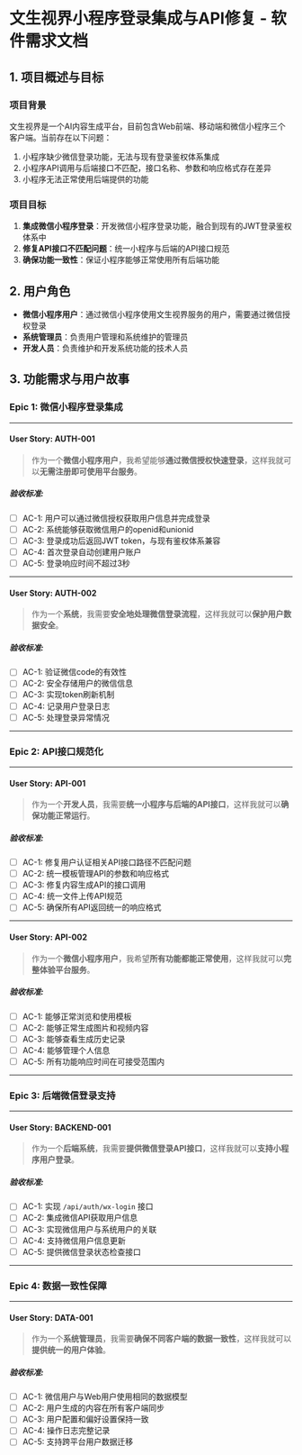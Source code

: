 # 文生视界小程序登录集成与API修复 - 软件需求文档

## 1. 项目概述与目标

### 项目背景
文生视界是一个AI内容生成平台，目前包含Web前端、移动端和微信小程序三个客户端。当前存在以下问题：
1. 小程序缺少微信登录功能，无法与现有登录鉴权体系集成
2. 小程序API调用与后端接口不匹配，接口名称、参数和响应格式存在差异
3. 小程序无法正常使用后端提供的功能

### 项目目标
1. **集成微信小程序登录**：开发微信小程序登录功能，融合到现有的JWT登录鉴权体系中
2. **修复API接口不匹配问题**：统一小程序与后端的API接口规范
3. **确保功能一致性**：保证小程序能够正常使用所有后端功能

## 2. 用户角色
* **微信小程序用户**：通过微信小程序使用文生视界服务的用户，需要通过微信授权登录
* **系统管理员**：负责用户管理和系统维护的管理员
* **开发人员**：负责维护和开发系统功能的技术人员

## 3. 功能需求与用户故事

### Epic 1: 微信小程序登录集成
---
#### User Story: AUTH-001
> 作为一个**微信小程序用户**，我希望能够**通过微信授权快速登录**，这样我就可以**无需注册即可使用平台服务**。

##### 验收标准:
- [ ] AC-1: 用户可以通过微信授权获取用户信息并完成登录
- [ ] AC-2: 系统能够获取微信用户的openid和unionid
- [ ] AC-3: 登录成功后返回JWT token，与现有鉴权体系兼容
- [ ] AC-4: 首次登录自动创建用户账户
- [ ] AC-5: 登录响应时间不超过3秒

---
#### User Story: AUTH-002
> 作为一个**系统**，我需要**安全地处理微信登录流程**，这样我就可以**保护用户数据安全**。

##### 验收标准:
- [ ] AC-1: 验证微信code的有效性
- [ ] AC-2: 安全存储用户的微信信息
- [ ] AC-3: 实现token刷新机制
- [ ] AC-4: 记录用户登录日志
- [ ] AC-5: 处理登录异常情况

---
### Epic 2: API接口规范化
---
#### User Story: API-001
> 作为一个**开发人员**，我需要**统一小程序与后端的API接口**，这样我就可以**确保功能正常运行**。

##### 验收标准:
- [ ] AC-1: 修复用户认证相关API接口路径不匹配问题
- [ ] AC-2: 统一模板管理API的参数和响应格式
- [ ] AC-3: 修复内容生成API的接口调用
- [ ] AC-4: 统一文件上传API规范
- [ ] AC-5: 确保所有API返回统一的响应格式

---
#### User Story: API-002
> 作为一个**微信小程序用户**，我希望**所有功能都能正常使用**，这样我就可以**完整体验平台服务**。

##### 验收标准:
- [ ] AC-1: 能够正常浏览和使用模板
- [ ] AC-2: 能够正常生成图片和视频内容
- [ ] AC-3: 能够查看生成历史记录
- [ ] AC-4: 能够管理个人信息
- [ ] AC-5: 所有功能响应时间在可接受范围内

---
### Epic 3: 后端微信登录支持
---
#### User Story: BACKEND-001
> 作为一个**后端系统**，我需要**提供微信登录API接口**，这样我就可以**支持小程序用户登录**。

##### 验收标准:
- [ ] AC-1: 实现 `/api/auth/wx-login` 接口
- [ ] AC-2: 集成微信API获取用户信息
- [ ] AC-3: 实现微信用户与系统用户的关联
- [ ] AC-4: 支持微信用户信息更新
- [ ] AC-5: 提供微信登录状态检查接口

---
### Epic 4: 数据一致性保障
---
#### User Story: DATA-001
> 作为一个**系统管理员**，我需要**确保不同客户端的数据一致性**，这样我就可以**提供统一的用户体验**。

##### 验收标准:
- [ ] AC-1: 微信用户与Web用户使用相同的数据模型
- [ ] AC-2: 用户生成的内容在所有客户端同步
- [ ] AC-3: 用户配置和偏好设置保持一致
- [ ] AC-4: 操作日志完整记录
- [ ] AC-5: 支持跨平台用户数据迁移
